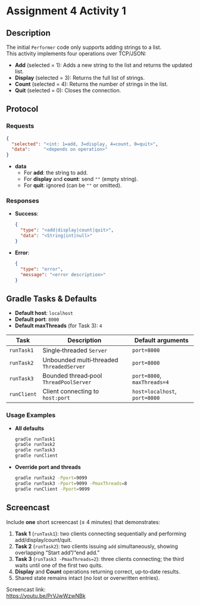 # Assignment 4 Activity 1

## Description
The initial `Performer` code only supports adding strings to a list.  
This activity implements four operations over TCP/JSON:
- **Add** (selected = 1): Adds a new string to the list and returns the updated list.
- **Display** (selected = 3): Returns the full list of strings.
- **Count** (selected = 4): Returns the number of strings in the list.
- **Quit** (selected = 0): Closes the connection.

## Protocol

### Requests
```json
{
  "selected": "<int: 1=add, 3=display, 4=count, 0=quit>",
  "data":     "<depends on operation>"
}
```
- **data**
   - For **add**: the string to add.
   - For **display** and **count**: send `""` (empty string).
   - For **quit**: ignored (can be `""` or omitted).

### Responses

- **Success**:
  ```json
  {
    "type": "<add|display|count|quit>",
    "data": "<String|int|null>"
  }
  ```
- **Error**:
  ```json
  {
    "type": "error",
    "message": "<error description>"
  }
  ```

## Gradle Tasks & Defaults

- **Default host**: `localhost`
- **Default port**: `8000`
- **Default maxThreads** (for Task 3): `4`

| Task       | Description                                  | Default arguments           |
|------------|----------------------------------------------|-----------------------------|
| `runTask1` | Single‑threaded `Server`                     | `port=8000`                 |
| `runTask2` | Unbounded multi‑threaded `ThreadedServer`    | `port=8000`                 |
| `runTask3` | Bounded thread‑pool `ThreadPoolServer`       | `port=8000`, `maxThreads=4` |
| `runClient`| Client connecting to `host:port`             | `host=localhost`, `port=8000` |

### Usage Examples

- **All defaults**
  ```bash
  gradle runTask1
  gradle runTask2
  gradle runTask3
  gradle runClient
  ```

- **Override port and threads**
  ```bash
  gradle runTask2 -Pport=9099
  gradle runTask3 -Pport=9099 -PmaxThreads=8
  gradle runClient -Pport=9099
  ```

## Screencast

Include **one** short screencast (≤ 4 minutes) that demonstrates:

1. **Task 1** (`runTask1`): two clients connecting sequentially and performing add/display/count/quit.
2. **Task 2** (`runTask2`): two clients issuing `add` simultaneously, showing overlapping “Start add”/“end add.”
3. **Task 3** (`runTask3 -PmaxThreads=2`): three clients connecting; the third waits until one of the first two quits.
4. **Display** and **Count** operations returning correct, up‑to‑date results.
5. Shared state remains intact (no lost or overwritten entries).

Screencast link:  
https://youtu.be/PrVJwWzwNBk
